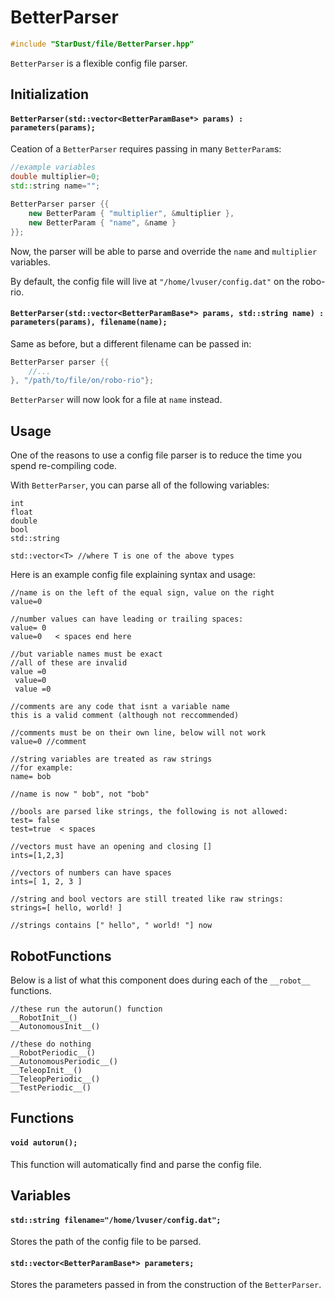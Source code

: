 # BetterParser

```cpp
#include "StarDust/file/BetterParser.hpp"
```

`BetterParser` is a flexible config file parser.

## Initialization

#### `BetterParser(std::vector<BetterParamBase*> params) : parameters(params);`

Ceation of a `BetterParser` requires passing in many `BetterParam`s:

```cpp
//example variables
double multiplier=0;
std::string name="";

BetterParser parser {{
    new BetterParam { "multiplier", &multiplier },
    new BetterParam { "name", &name }
}};
```

Now, the parser will be able to parse and override the `name` and `multiplier` variables.

By default, the config file will live at `"/home/lvuser/config.dat"` on the robo-rio.

#### `BetterParser(std::vector<BetterParamBase*> params, std::string name) : parameters(params), filename(name);`

Same as before, but a different filename can be passed in:

```cpp
BetterParser parser {{
    //...
}, "/path/to/file/on/robo-rio"};
```

`BetterParser` will now look for a file at `name` instead.

## Usage

One of the reasons to use a config file parser is to reduce the time you spend re-compiling code.

With `BetterParser`, you can parse all of the following variables:

```
int
float
double
bool
std::string

std::vector<T> //where T is one of the above types
```

Here is an example config file explaining syntax and usage:

```
//name is on the left of the equal sign, value on the right
value=0

//number values can have leading or trailing spaces:
value= 0
value=0   < spaces end here

//but variable names must be exact
//all of these are invalid
value =0
 value=0
 value =0

//comments are any code that isnt a variable name
this is a valid comment (although not reccommended)

//comments must be on their own line, below will not work
value=0 //comment

//string variables are treated as raw strings
//for example:
name= bob

//name is now " bob", not "bob"

//bools are parsed like strings, the following is not allowed:
test= false
test=true  < spaces

//vectors must have an opening and closing []
ints=[1,2,3]

//vectors of numbers can have spaces
ints=[ 1, 2, 3 ]

//string and bool vectors are still treated like raw strings:
strings=[ hello, world! ]

//strings contains [" hello", " world! "] now
```

## RobotFunctions

Below is a list of what this component does during each of the `__robot__` functions.

```
//these run the autorun() function
__RobotInit__()
__AutonomousInit__()

//these do nothing
__RobotPeriodic__()
__AutonomousPeriodic__()
__TeleopInit__()
__TeleopPeriodic__()
__TestPeriodic__()
```

## Functions

#### `void autorun();`

This function will automatically find and parse the config file.

## Variables

#### `std::string filename="/home/lvuser/config.dat";`

Stores the path of the config file to be parsed.

#### `std::vector<BetterParamBase*> parameters;`

Stores the parameters passed in from the construction of the `BetterParser`.